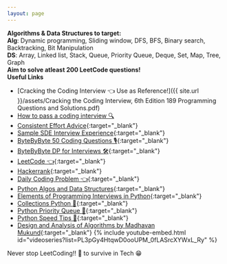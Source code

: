 ```yaml
---
layout: page
---
```


**Algorithms & Data Structures to target:** <br>
**Alg**: Dynamic programming, Sliding window, DFS, BFS, Binary search, Backtracking, Bit Manipulation <br>
**DS**: Array, Linked list, Stack, Queue, Priority Queue, Deque, Set, Map, Tree, Graph <br>
**Aim to solve atleast 200 LeetCode questions!** <br>
**Useful Links**
* [Cracking the Coding Interview 👈 Use as Reference!]({{ site.url }}/assets/Cracking the Coding Interview, 6th Edition 189 Programming Questions and Solutions.pdf)
* [How to pass a coding interview 🔍](https://triplebyte.com/blog/how-to-pass-a-programming-interview)
* [Consistent Effort Advice](https://leetcode.com/discuss/general-discussion/318537/Consistent-Practice-Advice/295327){:target="_blank"}
* [Sample SDE Interview Experience](https://leetcode.com/discuss/interview-experience/646712/NDA-Amazon-or-SDE2-or-Seattle-or-May-2020-Offer){:target="_blank"}
* [ByteByByte 50 Coding Questions 🎙](https://www.byte-by-byte.com/wp-content/uploads/2019/12/50-Coding-Interview-Questions-V2.pdf){:target="_blank"}
* [ByteByByte DP for Interviews 🛠](https://www.byte-by-byte.com/wp-content/uploads/2019/04/Dynamic-Programming-for-Interviews.pdf){:target="_blank"}
* [LeetCode 👈](https://leetcode.com/){:target="_blank"}
* [Hackerrank](https://www.hackerrank.com/){:target="_blank"}
* [Daily Coding Problem 👈](https://www.dailycodingproblem.com/){:target="_blank"}
* [Python Algos and Data Structures](https://runestone.academy/runestone/books/published/pythonds/index.html){:target="_blank"}
* [Elements of Programming Interviews in Python](http://elementsofprogramminginterviews.com/sample/epilight_python_new.pdf){:target="_blank"}
* [Collections Python 🔑](https://docs.python.org/3/library/collections.html){:target="_blank"}
* [Python Priority Queue 🔑](https://docs.python.org/2/library/heapq.html){:target="_blank"}
* [Python Speed Tips 🤘](https://wiki.python.org/moin/PythonSpeed/PerformanceTips){:target="_blank"}
* [Design and Analysis of Algorithms by Madhavan Mukund](https://www.youtube.com/channel/UCliJsnOQEU9ZkWEE7Vtryng){:target="_blank"}
{% include youtube-embed.html id="videoseries?list=PL3pGy4HtqwD0ooUPM_0fLASrcXYWxL_Ry" %}

Never stop LeetCoding!! 🖖 to survive in Tech 😁

